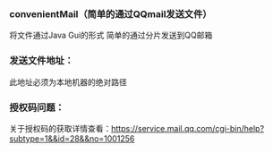 ### convenientMail（简单的通过QQmail发送文件）
将文件通过Java Gui的形式 简单的通过分片发送到QQ邮箱

### 发送文件地址：
此地址必须为本地机器的绝对路径

### 授权码问题：
关于授权码的获取详情查看：https://service.mail.qq.com/cgi-bin/help?subtype=1&&id=28&&no=1001256
